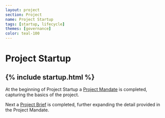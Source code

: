 ```yaml
---
layout: project
section: Project
name: Project Startup
tags: [startup, lifecycle]
themes: [governance]
color: teal-100
---
```

# Project Startup

{% include startup.html %}
---

At the beginning of Project Startup a [Project Mandate](/projects/project_mandate) is completed, capturing the basics of the project.

Next a [Project Brief](project_brief) is completed, further expanding the detail provided in the Project Mandate.
